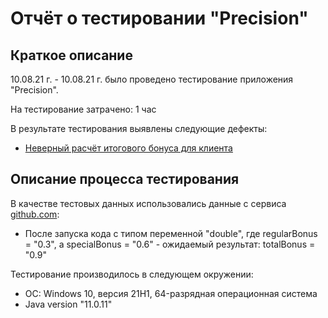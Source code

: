 # Отчёт о тестировании "Precision"

## Краткое описание

10.08.21 г. - 10.08.21 г. было проведено тестирование приложения "Precision".

На тестирование затрачено: 1 час

В результате тестирования выявлены следующие дефекты:
* [Неверный расчёт итогового бонуса для клиента](https://github.com/Yana-85/Project-1.2.2-Java/issues/1)

## Описание процесса тестирования

В качестве тестовых данных использовались данные с сервиса [github.com](https://github.com/netology-code/javaqa-homeworks/tree/master/programming):
* После запуска кода с типом переменной "double", где regularBonus = "0.3", а specialBonus = "0.6" - ожидаемый результат: totalBonus = "0.9"


Тестирование производилось в следующем окружении:
* ОС: Windows 10, версия 21H1, 64-разрядная операционная система
* Java version "11.0.11"
